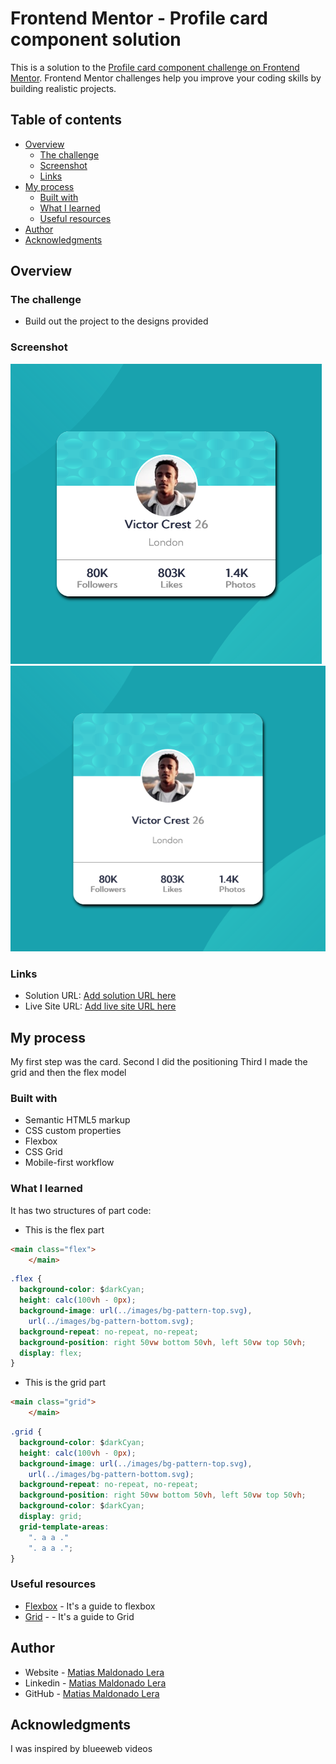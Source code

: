 # Frontend Mentor - Profile card component solution

This is a solution to the [Profile card component challenge on Frontend Mentor](https://www.frontendmentor.io/challenges/profile-card-component-cfArpWshJ). Frontend Mentor challenges help you improve your coding skills by building realistic projects. 

## Table of contents

- [Overview](#overview)
  - [The challenge](#the-challenge)
  - [Screenshot](#screenshot)
  - [Links](#links)
- [My process](#my-process)
  - [Built with](#built-with)
  - [What I learned](#what-i-learned)
  - [Useful resources](#useful-resources)
- [Author](#author)
- [Acknowledgments](#acknowledgments)

## Overview

### The challenge

- Build out the project to the designs provided

### Screenshot

![Escritorio](./images/Profile-card-component-1.png)
![Mobile](./images/Profile-card-component-2.png)


### Links

- Solution URL: [Add solution URL here](https://your-solution-url.com)
- Live Site URL: [Add live site URL here](https://your-live-site-url.com)

## My process

My first step was the card.
Second I did the positioning
Third I made the grid and then the flex model
### Built with

- Semantic HTML5 markup
- CSS custom properties
- Flexbox
- CSS Grid
- Mobile-first workflow


### What I learned

It has two structures of part code:
- This is the flex part

```html
<main class="flex">
    </main>
```
```css
.flex {
  background-color: $darkCyan;
  height: calc(100vh - 0px);
  background-image: url(../images/bg-pattern-top.svg),
    url(../images/bg-pattern-bottom.svg);
  background-repeat: no-repeat, no-repeat;
  background-position: right 50vw bottom 50vh, left 50vw top 50vh;
  display: flex;
}
```
- This is the grid part
```html
<main class="grid">
    </main>
```
```css
.grid {
  background-color: $darkCyan;
  height: calc(100vh - 0px);
  background-image: url(../images/bg-pattern-top.svg),
    url(../images/bg-pattern-bottom.svg);
  background-repeat: no-repeat, no-repeat;
  background-position: right 50vw bottom 50vh, left 50vw top 50vh;
  background-color: $darkCyan;
  display: grid;
  grid-template-areas:
    ". a a ."
    ". a a .";
}
```


### Useful resources

- [Flexbox](https://css-tricks.com/snippets/css/a-guide-to-flexbox/) - It's a guide to flexbox
- [Grid](https://css-tricks.com/snippets/css/complete-guide-grid/) - - It's a guide to Grid


## Author

- Website - [Matias Maldonado Lera](https://matiasmaldonadolera.github.io/MatiasMaldonadoLera/)
- Linkedin - [Matias Maldonado Lera](https://www.linkedin.com/in/matias-lera-maldonado-728b026b/)
- GitHub - [Matias Maldonado Lera](https://github.com/MatiasMaldonadoLera/)


## Acknowledgments

I was inspired by blueeweb videos